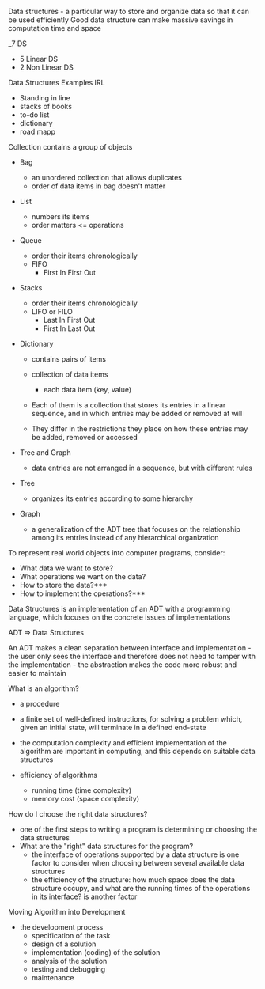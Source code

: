 Data structures - a particular way to store and organize data so that it can be used efficiently
	Good data structure can make massive savings in computation time and space

_7 DS
- 5 Linear DS
- 2 Non Linear DS

Data Structures Examples IRL
- Standing in line
- stacks of books
- to-do list
- dictionary
- road mapp

Collection contains a group of objects
- Bag
	- an unordered collection that allows duplicates
	- order of data items in bag doesn't matter
- List
	- numbers its items
	- order matters <= operations
- Queue
	- order their items chronologically
	- FIFO
		- First In First Out
- Stacks
	- order their items chronologically
	- LIFO or FILO
		- Last In First Out
		- First In Last Out
- Dictionary
	- contains pairs of items
	- collection of data items
		- each data item (key, value)

	- Each of them is a collection that stores its entries in a linear sequence, and in which entries may be added or removed at will
	- They differ in the restrictions they place on how these entries may be added, removed or accessed

- Tree and Graph
	- data entries are not arranged in a sequence, but with different rules
- Tree
	- organizes its entries according to some hierarchy
- Graph
	- a generalization of the ADT tree that focuses on the relationship among its entries instead of any hierarchical organization

To represent real world objects into computer programs, consider:
- What data we want to store?
- What operations we want on the data?
- How to store the data?***
- How to implement the operations?***

Data Structures is an implementation of an ADT with a programming language, which focuses on the concrete issues of implementations

ADT => Data Structures

An ADT makes a clean separation between interface and implementation
	- the user only sees the interface and therefore does not need to tamper with the implementation
	- the abstraction makes the code more robust and easier to maintain

What is an algorithm?
- a procedure
- a finite set of well-defined instructions, for solving a problem which, given an initial state, will terminate in a defined end-state

- the computation complexity and efficient implementation of the algorithm are important in computing, and this depends on suitable data structures

- efficiency of algorithms
	- running time (time complexity)
	- memory cost (space complexity)

How do I choose the right data structures?
- one of the first steps to writing a program is determining or choosing the data structures
- What are the "right" data structures for the program?
	- the interface of operations supported by a data structure is one factor to consider when choosing between several available data structures
	- the efficiency of the structure: how much space does the data structure occupy, and what are the running times of the operations in its interface? is another factor

Moving Algorithm into Development
- the development process
	- specification of the task
	- design of a solution
	- implementation (coding) of the solution
	- analysis of the solution
	- testing and debugging
	- maintenance

	